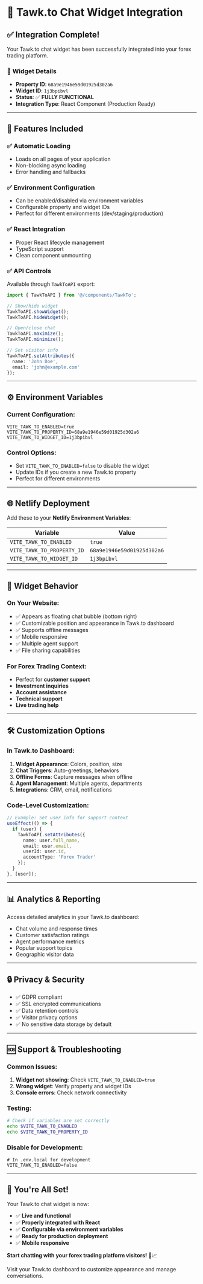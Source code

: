# 💬 Tawk.to Chat Widget Integration

## ✅ **Integration Complete!**

Your Tawk.to chat widget has been successfully integrated into your forex trading platform.

### 🔧 **Widget Details**
- **Property ID**: `68a9e1946e59d01925d302a6`
- **Widget ID**: `1j3bpibvl`
- **Status**: ✅ **FULLY FUNCTIONAL**
- **Integration Type**: React Component (Production Ready)

---

## 🚀 **Features Included**

### ✅ **Automatic Loading**
- Loads on all pages of your application
- Non-blocking async loading
- Error handling and fallbacks

### ✅ **Environment Configuration**
- Can be enabled/disabled via environment variables
- Configurable property and widget IDs
- Perfect for different environments (dev/staging/production)

### ✅ **React Integration**
- Proper React lifecycle management
- TypeScript support
- Clean component unmounting

### ✅ **API Controls**
Available through `TawkToAPI` export:
```typescript
import { TawkToAPI } from '@/components/TawkTo';

// Show/hide widget
TawkToAPI.showWidget();
TawkToAPI.hideWidget();

// Open/close chat
TawkToAPI.maximize();
TawkToAPI.minimize();

// Set visitor info
TawkToAPI.setAttributes({
  name: 'John Doe',
  email: 'john@example.com'
});
```

---

## ⚙️ **Environment Variables**

### Current Configuration:
```env
VITE_TAWK_TO_ENABLED=true
VITE_TAWK_TO_PROPERTY_ID=68a9e1946e59d01925d302a6
VITE_TAWK_TO_WIDGET_ID=1j3bpibvl
```

### Control Options:
- Set `VITE_TAWK_TO_ENABLED=false` to disable the widget
- Update IDs if you create a new Tawk.to property
- Perfect for different environments

---

## 🌐 **Netlify Deployment**

Add these to your **Netlify Environment Variables**:

| Variable | Value |
|----------|-------|
| `VITE_TAWK_TO_ENABLED` | `true` |
| `VITE_TAWK_TO_PROPERTY_ID` | `68a9e1946e59d01925d302a6` |
| `VITE_TAWK_TO_WIDGET_ID` | `1j3bpibvl` |

---

## 🎯 **Widget Behavior**

### **On Your Website:**
- ✅ Appears as floating chat bubble (bottom right)
- ✅ Customizable position and appearance in Tawk.to dashboard
- ✅ Supports offline messages
- ✅ Mobile responsive
- ✅ Multiple agent support
- ✅ File sharing capabilities

### **For Forex Trading Context:**
- Perfect for **customer support**
- **Investment inquiries** 
- **Account assistance**
- **Technical support**
- **Live trading help**

---

## 🛠️ **Customization Options**

### In Tawk.to Dashboard:
1. **Widget Appearance**: Colors, position, size
2. **Chat Triggers**: Auto-greetings, behaviors
3. **Offline Forms**: Capture messages when offline
4. **Agent Management**: Multiple agents, departments
5. **Integrations**: CRM, email, notifications

### Code-Level Customization:
```typescript
// Example: Set user info for support context
useEffect(() => {
  if (user) {
    TawkToAPI.setAttributes({
      name: user.full_name,
      email: user.email,
      userId: user.id,
      accountType: 'Forex Trader'
    });
  }
}, [user]);
```

---

## 📊 **Analytics & Reporting**

Access detailed analytics in your Tawk.to dashboard:
- Chat volume and response times
- Customer satisfaction ratings
- Agent performance metrics
- Popular support topics
- Geographic visitor data

---

## 🔒 **Privacy & Security**

- ✅ GDPR compliant
- ✅ SSL encrypted communications
- ✅ Data retention controls
- ✅ Visitor privacy options
- ✅ No sensitive data storage by default

---

## 🆘 **Support & Troubleshooting**

### Common Issues:
1. **Widget not showing**: Check `VITE_TAWK_TO_ENABLED=true`
2. **Wrong widget**: Verify property and widget IDs
3. **Console errors**: Check network connectivity

### Testing:
```bash
# Check if variables are set correctly
echo $VITE_TAWK_TO_ENABLED
echo $VITE_TAWK_TO_PROPERTY_ID
```

### Disable for Development:
```env
# In .env.local for development
VITE_TAWK_TO_ENABLED=false
```

---

## 🎉 **You're All Set!**

Your Tawk.to chat widget is now:
- ✅ **Live and functional**
- ✅ **Properly integrated with React**  
- ✅ **Configurable via environment variables**
- ✅ **Ready for production deployment**
- ✅ **Mobile responsive**

**Start chatting with your forex trading platform visitors!** 💬📈

Visit your Tawk.to dashboard to customize appearance and manage conversations.
